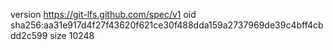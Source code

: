 version https://git-lfs.github.com/spec/v1
oid sha256:aa31e917d4f27f43620f621ce30f488dda159a2737969de39c4bff4cbdd2c599
size 10248
